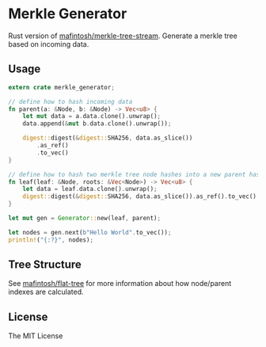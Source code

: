 # Merkle Generator

Rust version of [mafintosh/merkle-tree-stream](https://github.com/mafintosh/merkle-tree-stream). Generate a merkle tree based on incoming data.

## Usage

```rust
extern crate merkle_generator;

// define how to hash incoming data
fn parent(a: &Node, b: &Node) -> Vec<u8> {
    let mut data = a.data.clone().unwrap();
    data.append(&mut b.data.clone().unwrap());

    digest::digest(&digest::SHA256, data.as_slice())
        .as_ref()
        .to_vec()
}

// define how to hash two merkle tree node hashes into a new parent hash
fn leaf(leaf: &Node, roots: &Vec<Node>) -> Vec<u8> {
    let data = leaf.data.clone().unwrap();
    digest::digest(&digest::SHA256, data.as_slice()).as_ref().to_vec()
}

let mut gen = Generator::new(leaf, parent);

let nodes = gen.next(b"Hello World".to_vec());
println!("{:?}", nodes);
```

## Tree Structure

See [mafintosh/flat-tree](https://github.com/mafintosh/flat-tree-rs) for more information about how node/parent indexes are calculated.

## License

The MIT License
